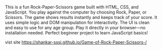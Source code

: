 This is a fun Rock-Paper-Scissors game built with HTML, CSS, and JavaScript.
You play against the computer by choosing Rock, Paper, or Scissors.
The game shows results instantly and keeps track of your score.
It uses simple logic and DOM manipulation for interactivity.
The UI is clean and easy to use for any age group.
Play it directly in your browser—no installation needed.
Perfect beginner project to learn JavaScript basics!


vist site https://shankar-sssj.github.io/Game-of-Rock-Paper-Scissors-/
